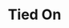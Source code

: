---
beer-abv: "8.9%"
beer-availability: "Keg"
beer-bitterness: ""
beer-gravity: ""
beer-sourness: ""
beer-style: "Belgian Tripel Ale"
layout: beer
on-tap: "False"
title:  "Tied On"
---